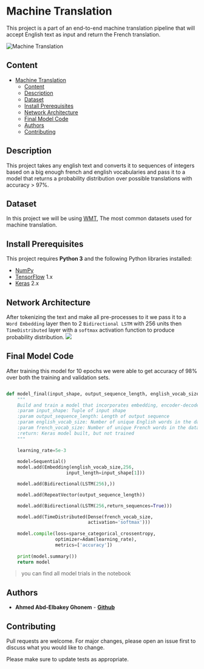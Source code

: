 # Machine Translation
This project is a part of an end-to-end machine translation pipeline that will accept English text as input and return the French translation.


![Machine Translation](https://www.dynamiclanguage.com/wp-content/uploads/2019/03/blog-heading-1.png)

## Content 
- [Machine Translation](#machine-translation)
  - [Content](#content)
  - [Description](#description)
  - [Dataset](#dataset)
  - [Install Prerequisites](#install-prerequisites)
  - [Network Architecture](#network-architecture)
  - [Final Model Code](#final-model-code)
  - [Authors](#authors)
  - [Contributing](#contributing)

## Description
This project takes any english text and converts it to sequences of integers based on a big enough french and english vocabularies and pass it to a model that returns a probability distribution over possible translations with accuracy > 97%.



## Dataset
In this project we will be using [WMT](http://www.statmt.org/), The most common datasets used for machine translation.


## Install Prerequisites
This project requires **Python 3** and the following Python libraries installed:

- [NumPy](http://www.numpy.org/)
- [TensorFlow](https://www.tensorflow.org) 1.x
- [Keras](https://keras.io) 2.x

## Network Architecture 
After tokenizing the text and make all pre-processes to it we pass it to a ```Word Embedding``` layer then to 2 ```Bidirectional LSTM``` with 256 units then ```TimeDistributed``` layer with a ```softmax``` activation function to produce probability distribution.
![](https://i.ibb.co/0sKYNHt/Screen-Shot-2020-06-20-at-5-48-59-PM.png)




## Final Model Code

After training this model for 10 epochs we were able to get accuracy of 98% over both the training and validation sets.


```python

def model_final(input_shape, output_sequence_length, english_vocab_size, french_vocab_size):
    """
    Build and train a model that incorporates embedding, encoder-decoder, and bidirectional RNN on x and y
    :param input_shape: Tuple of input shape
    :param output_sequence_length: Length of output sequence
    :param english_vocab_size: Number of unique English words in the dataset
    :param french_vocab_size: Number of unique French words in the dataset
    :return: Keras model built, but not trained
    """
   
    learning_rate=5e-3
    
    model=Sequential()
    model.add(Embedding(english_vocab_size,256,
                      input_length=input_shape[1]))

    model.add(Bidirectional(LSTM(256),))

    model.add(RepeatVector(output_sequence_length))

    model.add(Bidirectional(LSTM(256,return_sequences=True)))

    model.add(TimeDistributed(Dense(french_vocab_size,
                              activation='softmax')))
    
    model.compile(loss=sparse_categorical_crossentropy,
                  optimizer=Adam(learning_rate),
                  metrics=['accuracy'])
    
    print(model.summary())
    return model

```
> you can find all model trials in the notebook

## Authors

- **Ahmed Abd-Elbakey Ghonem** - [**Github**](https://github.com/3ba2ii)


## Contributing
Pull requests are welcome. For major changes, please open an issue first to discuss what you would like to change.

Please make sure to update tests as appropriate.
